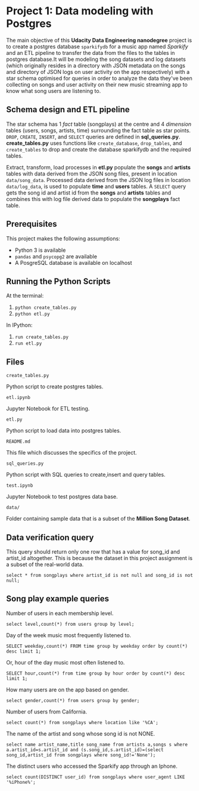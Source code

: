 # Project 1: Data modeling with Postgres

The main objective of this **Udacity Data Engineering nanodegree** project is to create a postgres database `sparkifydb` for a music app named *Sparkify* and an ETL pipeline to transfer the data from the files to the tables in postgres database.It will be modeling the song datasets and log datasets (which originally resides in a directory with JSON metadata on the songs and directory of JSON logs on user activity on the app respectively) with a star schema optimised for queries in order to analyze the data they've been collecting on songs and user activity on their new music streaming app to know what song users are listening to.


## Schema design and ETL pipeline

The star schema has 1 *fact* table (songplays) at the centre and 4 *dimension* tables (users, songs, artists, time) surrounding the fact table as star points. `DROP`, `CREATE`, `INSERT`, and `SELECT` queries are defined in **sql_queries.py**. **create_tables.py** uses functions like `create_database`, `drop_tables`, and `create_tables` to drop and create the database sparkifydb and the required tables.

Extract, transform, load processes in **etl.py** populate the **songs** and **artists** tables with data derived from the JSON song files, present in location `data/song_data`. Processed data derived from the JSON log files in location `data/log_data`, is used to populate **time** and **users** tables. A `SELECT` query gets the song id and artist id from the **songs** and **artists** tables and combines this with log file derived data to populate the **songplays** fact table.

## Prerequisites

This project makes the following assumptions:

* Python 3 is available
* `pandas` and `psycopg2` are available
* A PosgreSQL database is available on localhost

## Running the Python Scripts

At the terminal:

1. ```python create_tables.py```
2. ```python etl.py```

In IPython:

1. ```run create_tables.py```
2. ```run etl.py```

## Files

`create_tables.py`

Python script to create postgres tables.

`etl.ipynb`

Jupyter Notebook for ETL testing.

`etl.py`

Python script to load data into postgres tables.

`README.md`

This file which discusses the specifics of the project.

`sql_queries.py`

Python script with SQL queries to create,insert and query tables.

`test.ipynb`

Jupyter Notebook to test postgres data base.

`data/`

Folder containing sample data that is a subset of the **Million Song Dataset**.

## Data verification query

This query should return only one row that has a value for song_id and artist_id altogether. This is because the dataset in this project assignment is a subset of the real-world data.

`select * from songplays where artist_id is not null and song_id is not null;`

## Song play example queries

Number of users in each membership level.

`select level,count(*) from users group by level;`

Day of the week music most frequently listened to.

`SELECT weekday,count(*) FROM time group by weekday order by count(*) desc limit 1;`

Or, hour of the day music most often listened to.

`SELECT hour,count(*) from time group by hour order by count(*) desc limit 1;`

How many users are on the app based on gender.

`select gender,count(*) from users group by gender;`

Number of users from California.

`select count(*) from songplays where location like '%CA';`

The name of the artist and song whose song id is not NONE.

`select name artist_name,title song_name from artists a,songs s where a.artist_id=s.artist_id and (s.song_id,s.artist_id)=(select song_id,artist_id from songplays where song_id!='None');`

The distinct users who accessed the Sparkify app through an Iphone.

`select count(DISTINCT user_id) from songplays where user_agent LIKE '%iPhone%';`

